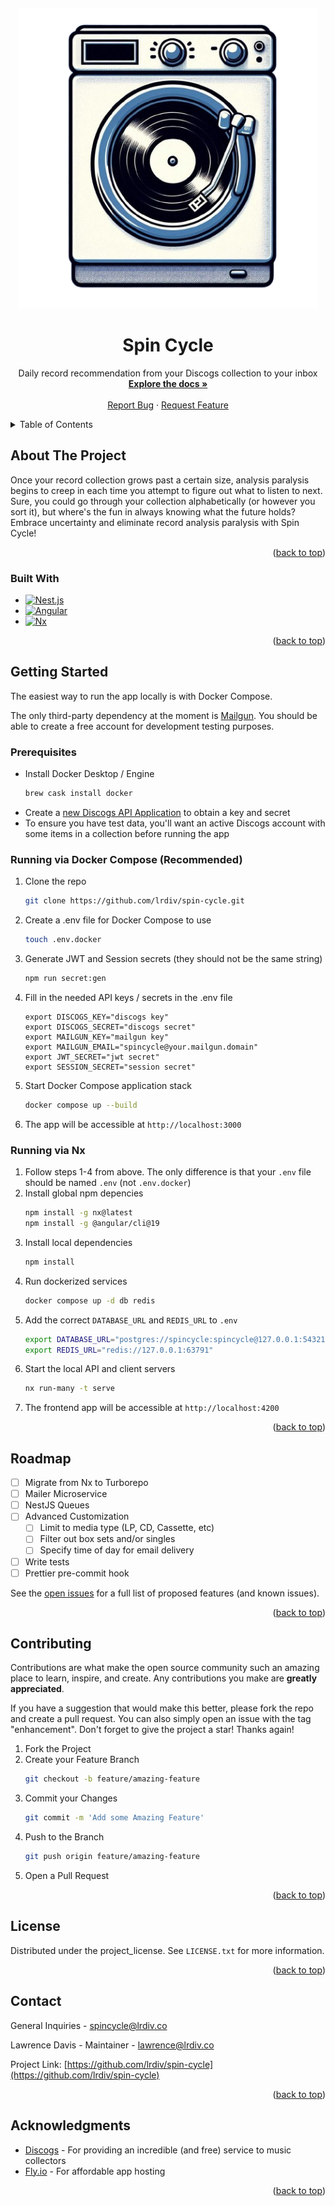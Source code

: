 <a id="readme-top"></a>
<br />

<div align="center">
  <a href="https://github.com/lrdiv/spin-cycle">
    <img src="assets/logo.png" alt="Logo" width="480" height="480">
  </a>

  <h1 align="center">Spin Cycle</h1>

  <p align="center">
    Daily record recommendation from your Discogs collection to your inbox
    <br />
    <a href="https://github.com/lrdiv/spin-cycle"><strong>Explore the docs »</strong></a>
    <br />
    <br />
    <a href="https://github.com/lrdiv/spin-cycle/issues/new?labels=bug&template=bug-report---.md">Report Bug</a>
    &middot;
    <a href="https://github.com/lrdiv/spin-cycle/issues/new?labels=enhancement&template=feature-request---.md">Request Feature</a>
  </p>
</div>

<!-- TABLE OF CONTENTS -->
<details>
  <summary>Table of Contents</summary>
  <ol>
    <li>
      <a href="#about-the-project">About The Project</a>
      <ul>
        <li><a href="#built-with">Built With</a></li>
      </ul>
    </li>
    <li>
      <a href="#getting-started">Getting Started</a>
      <ul>
        <li>
          <a href="#prerequisites">Prerequisites</a>
          <ul>
            <li><a href="#running-via-docker-compose-recommended">Running via Docker Compose</a></li>
            <li><a href="#running-via-nx">Running via Nx</a></li>
          </ul>
        </li>
      </ul>
    </li>
    <li><a href="#roadmap">Roadmap</a></li>
    <li><a href="#contributing">Contributing</a></li>
    <li><a href="#contact">Contact</a></li>
  </ol>
</details>

<!-- ABOUT THE PROJECT -->

## About The Project

Once your record collection grows past a certain size, analysis paralysis begins to creep in each time you attempt
to figure out what to listen to next. Sure, you could go through your collection alphabetically (or however you sort it),
but where's the fun in always knowing what the future holds? Embrace uncertainty and eliminate record analysis paralysis
with Spin Cycle!

<p align="right">(<a href="#readme-top">back to top</a>)</p>

### Built With

- [![Nest.js][Nest.js]][Nest-url]
- [![Angular][Angular.io]][Angular-url]
- [![Nx][Nx]][Nx-url]

<p align="right">(<a href="#readme-top">back to top</a>)</p>

<!-- GETTING STARTED -->

## Getting Started

The easiest way to run the app locally is with Docker Compose.

The only third-party dependency at the moment is [Mailgun](https://www.mailgun.com/). You should be able to create a free account for development testing purposes.

### Prerequisites

- Install Docker Desktop / Engine
  ```sh
  brew cask install docker
  ```
- Create a [new Discogs API Application](https://www.discogs.com/settings/developers) to obtain a key and secret
- To ensure you have test data, you'll want an active Discogs account with some items in a collection before running the app

### Running via Docker Compose (Recommended)

1. Clone the repo
   ```sh
   git clone https://github.com/lrdiv/spin-cycle.git
   ```
2. Create a .env file for Docker Compose to use
   ```sh
   touch .env.docker
   ```
3. Generate JWT and Session secrets (they should not be the same string)
   ```sh
   npm run secret:gen
   ```
4. Fill in the needed API keys / secrets in the .env file
   ```dotenv
   export DISCOGS_KEY="discogs key"
   export DISCOGS_SECRET="discogs secret"
   export MAILGUN_KEY="mailgun key"
   export MAILGUN_EMAIL="spincycle@your.mailgun.domain"
   export JWT_SECRET="jwt secret"
   export SESSION_SECRET="session secret"
   ```
5. Start Docker Compose application stack
   ```sh
   docker compose up --build
   ```
6. The app will be accessible at `http://localhost:3000`

### Running via Nx

1. Follow steps 1-4 from above. The only difference is that your `.env` file should be named `.env` (not `.env.docker`)
2. Install global npm depencies
   ```sh
   npm install -g nx@latest
   npm install -g @angular/cli@19
   ```
3. Install local dependencies
   ```sh
   npm install
   ```
4. Run dockerized services
   ```sh
   docker compose up -d db redis
   ```
5. Add the correct `DATABASE_URL` and `REDIS_URL` to `.env`
   ```sh
   export DATABASE_URL="postgres://spincycle:spincycle@127.0.0.1:54321/spincycle"
   export REDIS_URL="redis://127.0.0.1:63791"
   ```
6. Start the local API and client servers
   ```sh
   nx run-many -t serve
   ```
7. The frontend app will be accessible at `http://localhost:4200`

<p align="right">(<a href="#readme-top">back to top</a>)</p>

<!-- ROADMAP -->

## Roadmap

- [ ] Migrate from Nx to Turborepo
- [ ] Mailer Microservice
- [ ] NestJS Queues
- [ ] Advanced Customization
  - [ ] Limit to media type (LP, CD, Cassette, etc)
  - [ ] Filter out box sets and/or singles
  - [ ] Specify time of day for email delivery
- [ ] Write tests
- [ ] Prettier pre-commit hook

See the [open issues](https://github.com/lrdiv/spin-cycle/issues) for a full list of proposed features (and known issues).

<p align="right">(<a href="#readme-top">back to top</a>)</p>

<!-- CONTRIBUTING -->

## Contributing

Contributions are what make the open source community such an amazing place to learn, inspire, and create. Any contributions you make are **greatly appreciated**.

If you have a suggestion that would make this better, please fork the repo and create a pull request. You can also simply open an issue with the tag "enhancement".
Don't forget to give the project a star! Thanks again!

1. Fork the Project
2. Create your Feature Branch
   ```sh
   git checkout -b feature/amazing-feature
   ```
3. Commit your Changes
   ```sh
   git commit -m 'Add some Amazing Feature'
   ```
4. Push to the Branch
   ```sh
   git push origin feature/amazing-feature
   ```
5. Open a Pull Request

<p align="right">(<a href="#readme-top">back to top</a>)</p>

<!-- LICENSE -->

## License

Distributed under the project_license. See `LICENSE.txt` for more information.

<p align="right">(<a href="#readme-top">back to top</a>)</p>

<!-- CONTACT -->

## Contact

General Inquiries - [spincycle@lrdiv.co](mailto:spincycle@lrdiv.co)

Lawrence Davis - Maintainer - [lawrence@lrdiv.co](mailto:lawrence@lrdiv.co)

Project Link: [https://github.com/lrdiv/spin-cycle](https://github.com/lrdiv/spin-cycle)

<p align="right">(<a href="#readme-top">back to top</a>)</p>

<!-- ACKNOWLEDGMENTS -->

## Acknowledgments

- [Discogs](https://www.discogs.com/) - For providing an incredible (and free) service to music collectors
- [Fly.io](https://fly.io) - For affordable app hosting

<p align="right">(<a href="#readme-top">back to top</a>)</p>

[Nest.js]: https://img.shields.io/badge/NestJS-4A4A55?style=for-the-badge&logo=nestjs&logoColor=ea2845
[Nest-url]: https://nestjs.com/
[Nx]: https://img.shields.io/badge/nx-4A4A55?style=for-the-badge&logo=nx&logoColor=FF3E00
[Nx-url]: https://nx.dev
[Angular.io]: https://img.shields.io/badge/Angular-DD0031?style=for-the-badge&logo=angular&logoColor=white
[Angular-url]: https://angular.io/
